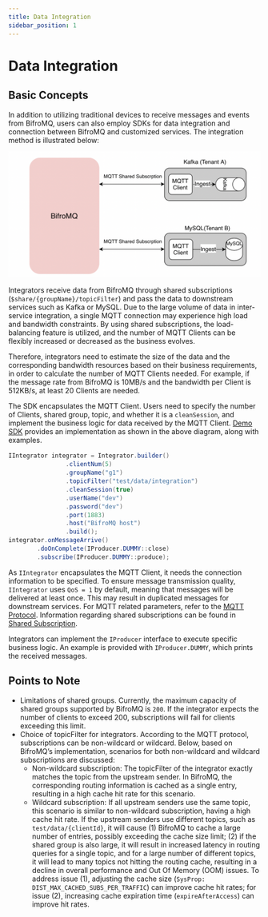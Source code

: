```yaml
---
title: Data Integration
sidebar_position: 1
---
```


# Data Integration

## Basic Concepts

In addition to utilizing traditional devices to receive messages and events from BifroMQ, users can also employ SDKs for data integration and connection between BifroMQ and customized services. The integration method is illustrated below:

![integration](./images/integration.png)

Integrators receive data from BifroMQ through shared subscriptions (`$share/{groupName}/topicFilter`) and pass the data to downstream services such as Kafka or MySQL. Due to the large volume of data in inter-service integration, a single MQTT connection may experience high load and bandwidth constraints. By using shared subscriptions, the load-balancing feature is utilized, and the number of MQTT Clients can be flexibly increased or decreased as the business evolves.

Therefore, integrators need to estimate the size of the data and the corresponding bandwidth resources based on their business requirements, in order to calculate the number of MQTT Clients needed. For example, if the message rate from BifroMQ is 10MB/s and the bandwidth per Client is 512KB/s, at least 20 Clients are needed.

The SDK encapsulates the MQTT Client. Users need to specify the number of Clients, shared group, topic, and whether it is a `cleanSession`, and implement the business logic for data received by the MQTT Client. [Demo SDK](https://github.com/Gujiawei-Edinburgh/Data-Integration) provides an implementation as shown in the above diagram, along with examples.
```java
IIntegrator integrator = Integrator.builder()
                .clientNum(5)
                .groupName("g1")
                .topicFilter("test/data/integration")
                .cleanSession(true)
                .userName("dev")
                .password("dev")
                .port(1883)
                .host("BifroMQ host")
                .build();
integrator.onMessageArrive()
        .doOnComplete(IProducer.DUMMY::close)
        .subscribe(IProducer.DUMMY::produce);
```
As `IIntegrator` encapsulates the MQTT Client, it needs the connection information to be specified. To ensure message transmission quality, `IIntegrator` uses `QoS = 1` by default, meaning that messages will be delivered at least once. This may result in duplicated messages for downstream services. For MQTT related parameters, refer to the [MQTT Protocol](..%2F..%2F21_mqtt%2F1_mqtt.md). Information regarding shared subscriptions can be found in [Shared Subscription](..%2F1_connect%2F1_connect.md).

Integrators can implement the `IProducer` interface to execute specific business logic. An example is provided with `IProducer.DUMMY`, which prints the received messages.

## Points to Note
* Limitations of shared groups. Currently, the maximum capacity of shared groups supported by BifroMQ is `200`. If the integrator expects the number of clients to exceed 200, subscriptions will fail for clients exceeding this limit.
* Choice of topicFilter for integrators. According to the MQTT protocol, subscriptions can be non-wildcard or wildcard. Below, based on BifroMQ’s implementation, scenarios for both non-wildcard and wildcard subscriptions are discussed:
  * Non-wildcard subscription: The topicFilter of the integrator exactly matches the topic from the upstream sender. In BifroMQ, the corresponding routing information is cached as a single entry, resulting in a high cache hit rate for this scenario.
  * Wildcard subscription: If all upstream senders use the same topic, this scenario is similar to non-wildcard subscription, having a high cache hit rate. If the upstream senders use different topics, such as `test/data/{clientId}`, it will cause (1) BifroMQ to cache a large number of entries, possibly exceeding the cache size limit; (2) if the shared group is also large, it will result in increased latency in routing queries for a single topic, and for a large number of different topics, it will lead to many topics not hitting the routing cache, resulting in a decline in overall performance and Out Of Memory (OOM) issues. To address issue (1), adjusting the cache size (`SysProp: DIST_MAX_CACHED_SUBS_PER_TRAFFIC`) can improve cache hit rates; for issue (2), increasing cache expiration time (`expireAfterAccess`) can improve hit rates.